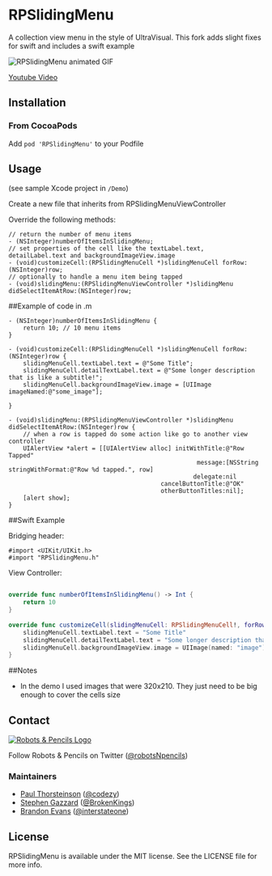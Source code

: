 RPSlidingMenu
=============

A collection view menu in the style of UltraVisual. This fork adds slight fixes for swift and includes a swift example


![RPSlidingMenu animated GIF](http://f.cl.ly/items/1P0l1X0D0b2k1C3T2C2o/2014-03-14%2011_39_36.gif)

[Youtube Video](http://www.youtube.com/watch?v=jUsxavJp4l8)

## Installation

### From CocoaPods

Add `pod 'RPSlidingMenu'` to your Podfile

## Usage

(see sample Xcode project in `/Demo`)

Create a new file that inherits from RPSlidingMenuViewController

Override the following methods:
```objc
// return the number of menu items
- (NSInteger)numberOfItemsInSlidingMenu;
// set properties of the cell like the textLabel.text, detailLabel.text and backgroundImageView.image
- (void)customizeCell:(RPSlidingMenuCell *)slidingMenuCell forRow:(NSInteger)row;
// optionally to handle a menu item being tapped
- (void)slidingMenu:(RPSlidingMenuViewController *)slidingMenu didSelectItemAtRow:(NSInteger)row;
```

##Example of code in .m
```objc
- (NSInteger)numberOfItemsInSlidingMenu {
    return 10; // 10 menu items
}

- (void)customizeCell:(RPSlidingMenuCell *)slidingMenuCell forRow:(NSInteger)row {
    slidingMenuCell.textLabel.text = @"Some Title";
    slidingMenuCell.detailTextLabel.text = @"Some longer description that is like a subtitle!";
    slidingMenuCell.backgroundImageView.image = [UIImage imageNamed:@"some_image"];

}

- (void)slidingMenu:(RPSlidingMenuViewController *)slidingMenu didSelectItemAtRow:(NSInteger)row {
    // when a row is tapped do some action like go to another view controller
    UIAlertView *alert = [[UIAlertView alloc] initWithTitle:@"Row Tapped"
                                                    message:[NSString stringWithFormat:@"Row %d tapped.", row]
                                                   delegate:nil
                                          cancelButtonTitle:@"OK"
                                          otherButtonTitles:nil];
    [alert show];
}
```

##Swift Example

Bridging header:

```objc
#import <UIKit/UIKit.h>
#import "RPSlidingMenu.h"
```

View Controller:

```swift

override func numberOfItemsInSlidingMenu() -> Int {
    return 10
}
    
override func customizeCell(slidingMenuCell: RPSlidingMenuCell!, forRow row: Int) {
    slidingMenuCell.textLabel.text = "Some Title"
    slidingMenuCell.detailTextLabel.text = "Some longer description that is like a subtitle!"
    slidingMenuCell.backgroundImageView.image = UIImage(named: "image")
}

```

##Notes

- In the demo I used images that were 320x210.  They just need to be big enough to cover the cells size

## Contact

[![Robots & Pencils Logo](http://f.cl.ly/items/2W3n1r2R0j2p2b3n3j3c/rnplogo.png)](http://www.robotsandpencils.com)

Follow Robots & Pencils on Twitter ([@robotsNpencils](https://twitter.com/robotsNpencils))

### Maintainers

- [Paul Thorsteinson](http://github.com/paulthorsteinson) ([@codezy](https://twitter.com/codezy))
- [Stephen Gazzard](http://github.com/stephengazzard) ([@BrokenKings](https://twitter.com/BrokenKings))
- [Brandon Evans](http://github.com/interstateone) ([@interstateone](https://twitter.com/interstateone))

## License

RPSlidingMenu is available under the MIT license. See the LICENSE file for more info.
